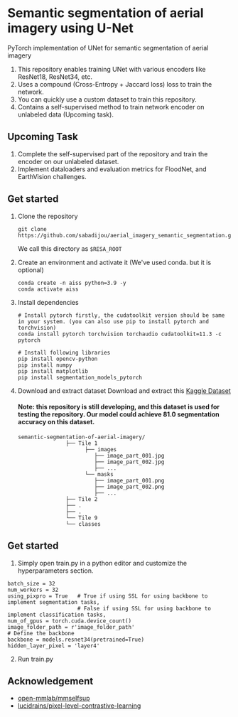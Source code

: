 # Semantic segmentation of aerial imagery using U-Net 

PyTorch implementation of UNet for semantic segmentation of aerial imagery
1. This repository enables training UNet with various encoders like ResNet18, ResNet34, etc.
2. Uses a compound (Cross-Entropy + Jaccard loss) loss to train the network.
3. You can quickly use a custom dataset to train this repository.
4. Contains a self-supervised method to train network encoder on unlabeled data (Upcoming task).


## Upcoming Task
1. Complete the self-supervised part of the repository and train the encoder on our unlabeled dataset.
2. Implement dataloaders and evaluation metrics for FloodNet, and EarthVision challenges.

## Get started
1. Clone the repository
    ```
    git clone https://github.com/sabadijou/aerial_imagery_semantic_segmentation.git
    ```
    We call this directory as `$RESA_ROOT`

2. Create an environment and activate it (We've used conda. but it is optional)

    ```Shell
    conda create -n aiss python=3.9 -y
    conda activate aiss
    ```

3. Install dependencies

    ```Shell
    # Install pytorch firstly, the cudatoolkit version should be same in your system. (you can also use pip to install pytorch and torchvision)
    conda install pytorch torchvision torchaudio cudatoolkit=11.3 -c pytorch
    
    # Install following libraries
    pip install opencv-python
    pip install numpy
    pip install matplotlib
    pip install segmentation_models_pytorch
    ```
4. Download and extract dataset
   Download and extract this [Kaggle Dataset](https://www.kaggle.com/humansintheloop/semantic-segmentation-of-aerial-imagery)
   #### Note: this repository is still developing, and this dataset is used for testing the repository. Our model could achieve 81.0 segmentation accuracy on this dataset.
   ```
   semantic-segmentation-of-aerial-imagery/
                  ├── Tile 1
                        ├── images
                           ├── image_part_001.jpg
                           ├── image_part_002.jpg
                           ├── ...
                        └── masks
                           ├── image_part_001.png
                           ├── image_part_002.png
                           ├── ...
                  ├── Tile 2
                  ├── .
                  ├── .
                  └── Tile 9
                  └── classes
   
   ```
  ## Get started
  1. Simply open train.py in a python editor and customize the hyperparameters section.
  ```Shell
  batch_size = 32
  num_workers = 32
  using_pixpro = True   # True if using SSL for using backbone to implement segmentation tasks,
                        # False if using SSL for using backbone to implement classification tasks,
  num_of_gpus = torch.cuda.device_count()
  image_folder_path = r'image_folder_path'
  # Define the backbone
  backbone = models.resnet34(pretrained=True)
  hidden_layer_pixel = 'layer4'
  ```
  2. Run train.py

  ## Acknowledgement
<!--ts-->
* [open-mmlab/mmselfsup](https://github.com/open-mmlab/mmselfsup)
* [lucidrains/pixel-level-contrastive-learning](https://github.com/lucidrains/pixel-level-contrastive-learning)
<!--te-->
